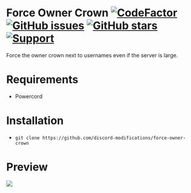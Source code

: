 # Force Owner Crown [![CodeFactor](https://www.codefactor.io/repository/github/discord-modifications/force-owner-crown/badge)](https://www.codefactor.io/repository/github/discord-modifications/force-owner-crown) [![GitHub issues](https://img.shields.io/github/issues/slow/force-owner-crown?style=flat)](https://github.com/discord-modifications/force-owner-crown/issues) [![GitHub stars](https://img.shields.io/github/stars/slow/force-owner-crown?style=flat)](https://github.com/discord-modifications/force-owner-crown/stargazers) [![Support](https://img.shields.io/discord/887015827134632057)](https://discord.gg/HQ5N7Rcajc)

Force the owner crown next to usernames even if the server is large.

# Requirements

-  Powercord

# Installation

-  `git clone https://github.com/discord-modifications/force-owner-crown`

# Preview

<img src="https://media.wtf/46811747"/>
